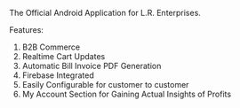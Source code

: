 The Official Android Application for L.R. Enterprises.

Features:
1. B2B Commerce 
2. Realtime Cart Updates 
3. Automatic Bill Invoice PDF Generation
4. Firebase Integrated
5. Easily Configurable for customer to customer
6. My Account Section for Gaining Actual Insights of Profits
